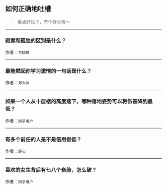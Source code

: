 ## 如何正确地吐槽

> 看点好段子，有个好心情～


 
---

### 寂寞和孤独的区别是什么？

> 


作者：`万桃桃`

---

### 最能燃起你学习激情的一句话是什么？

> 


作者：`郑大帅`

---

### 如果一个人从十层楼的高度落下，哪种落地姿势可以将伤害降到最低？

> 


作者：`知乎用户`

---

### 有多个前任的人是不是信用很低？

> 


作者：`舒心`

---

### 喜欢的女生背后有七八个备胎，怎么破？

> 


作者：`知乎用户`